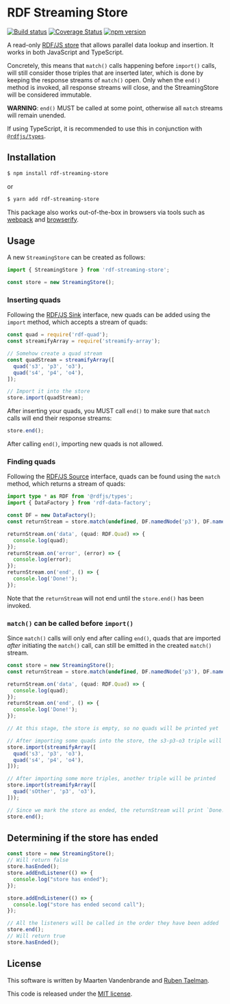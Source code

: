 # RDF Streaming Store

[![Build status](https://github.com/comunica/rdf-streaming-store.js/workflows/CI/badge.svg)](https://github.com/comunica/rdf-streaming-store.js/actions?query=workflow%3ACI)
[![Coverage Status](https://coveralls.io/repos/github/comunica/rdf-streaming-store.js/badge.svg?branch=master)](https://coveralls.io/github/comunica/rdf-streaming-store.js?branch=master)
[![npm version](https://badge.fury.io/js/rdf-streaming-store.svg)](https://www.npmjs.com/package/rdf-streaming-store)

A read-only [RDF/JS store](https://rdf.js.org/stream-spec/#store-interface) that allows parallel data lookup and insertion.
It works in both JavaScript and TypeScript.

Concretely, this means that `match()` calls happening before `import()` calls, will still consider those triples that
are inserted later, which is done by keeping the response streams of `match()` open.
Only when the `end()` method is invoked, all response streams will close, and the StreamingStore will be considered
immutable.

**WARNING**: `end()` MUST be called at some point, otherwise all `match` streams will remain unended.

If using TypeScript, it is recommended to use this in conjunction with [`@rdfjs/types`](https://www.npmjs.com/package/@rdfjs/types).

## Installation

```bash
$ npm install rdf-streaming-store
```
or
```bash
$ yarn add rdf-streaming-store
```

This package also works out-of-the-box in browsers via tools such as [webpack](https://webpack.js.org/) and [browserify](http://browserify.org/).

## Usage

A new `StreamingStore` can be created as follows:

```typescript
import { StreamingStore } from 'rdf-streaming-store';

const store = new StreamingStore();
```

### Inserting quads

Following the [RDF/JS Sink](https://rdf.js.org/stream-spec/#sink-interface) interface,
new quads can be added using the `import` method, which accepts a stream of quads:

```typescript
const quad = require('rdf-quad');
const streamifyArray = require('streamify-array');

// Somehow create a quad stream
const quadStream = streamifyArray([
  quad('s3', 'p3', 'o3'),
  quad('s4', 'p4', 'o4'),
]);

// Import it into the store
store.import(quadStream);
```

After inserting your quads, you MUST call `end()` to make sure that `match` calls will end their response streams:

```typescript
store.end();
```

After calling `end()`, importing new quads is not allowed.

### Finding quads

Following the [RDF/JS Source](https://rdf.js.org/stream-spec/#source-interface) interface,
quads can be found using the `match` method, which returns a stream of quads:
```typescript
import type * as RDF from '@rdfjs/types';
import { DataFactory } from 'rdf-data-factory';

const DF = new DataFactory();
const returnStream = store.match(undefined, DF.namedNode('p3'), DF.namedNode('o3'), undefined);

returnStream.on('data', (quad: RDF.Quad) => {
  console.log(quad);
});
returnStream.on('error', (error) => {
  console.log(error);
});
returnStream.on('end', () => {
  console.log('Done!');
});
```

Note that the `returnStream` will not end until the `store.end()` has been invoked.

### `match()` can be called before `import()`

Since `match()` calls will only end after calling `end()`,
quads that are imported _after_ initiating the `match()` call,
can still be emitted in the created `match()` stream.

```typescript
const store = new StreamingStore();
const returnStream = store.match(undefined, DF.namedNode('p3'), DF.namedNode('o3'), undefined);

returnStream.on('data', (quad: RDF.Quad) => {
  console.log(quad);
});
returnStream.on('end', () => {
  console.log('Done!');
});

// At this stage, the store is empty, so no quads will be printed yet

// After importing some quads into the store, the s3-p3-o3 triple will be printed
store.import(streamifyArray([
  quad('s3', 'p3', 'o3'),
  quad('s4', 'p4', 'o4'),
]));

// After importing some more triples, another triple will be printed
store.import(streamifyArray([
  quad('sOther', 'p3', 'o3'),
]));

// Since we mark the store as ended, the returnStream will print `Done!`
store.end();
```
## Determining if the store has ended

```typescript
const store = new StreamingStore();
// Will return false
store.hasEnded();
store.addEndListener(() => {
  console.log("store has ended");
});

store.addEndListener(() => {
  console.log("store has ended second call");
});

// All the listeners will be called in the order they have been added
store.end();
// Will return true
store.hasEnded();
```

## License
This software is written by Maarten Vandenbrande and [Ruben Taelman](https://rubensworks.net/).

This code is released under the [MIT license](http://opensource.org/licenses/MIT).
